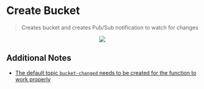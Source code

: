 # Create Bucket

> Creates bucket and creates Pub/Sub notification to watch for changes

<p align="center">
  <a href="https://github.com/luan-asym/gcp-test-playground/actions/workflows/deploy-bucketrequest.pubsub.yml">
    <img src="https://github.com/luan-asym/gcp-test-playground/actions/workflows/deploy-bucketrequest.pubsub.yml/badge.svg">
  </a>
</p>

## Additional Notes

- [The default topic `bucket-changed` needs to be created for the function to work properly](https://cloud.google.com/storage/docs/reporting-changes#prereqs)
